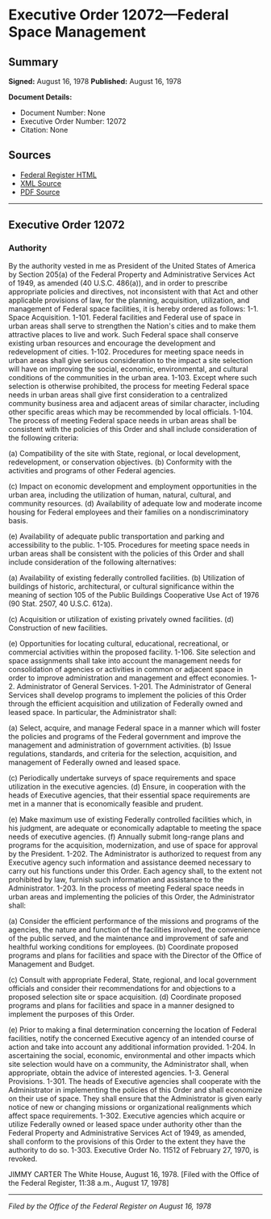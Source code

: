 # Executive Order 12072—Federal Space Management

## Summary

**Signed:** August 16, 1978
**Published:** August 16, 1978

**Document Details:**
- Document Number: None
- Executive Order Number: 12072
- Citation: None

## Sources
- [Federal Register HTML](https://www.presidency.ucsb.edu/documents/executive-order-12072-federal-space-management)
- [XML Source](None)
- [PDF Source](None)

---

## Executive Order 12072

### Authority

By the authority vested in me as President of the United States of America by Section 205(a) of the Federal Property and Administrative Services Act of 1949, as amended (40 U.S.C. 486(a)), and in order to prescribe appropriate policies and directives, not inconsistent with that Act and other applicable provisions of law, for the planning, acquisition, utilization, and management of Federal space facilities, it is hereby ordered as follows:
1-1. Space Acquisition.
1-101. Federal facilities and Federal use of space in urban areas shall serve to strengthen the Nation's cities and to make them attractive places to live and work. Such Federal space shall conserve existing urban resources and encourage the development and redevelopment of cities.
1-102. Procedures for meeting space needs in urban areas shall give serious consideration to the impact a site selection will have on improving the social, economic, environmental, and cultural conditions of the communities in the urban area.
1-103. Except where such selection is otherwise prohibited, the process for meeting Federal space needs in urban areas shall give first consideration to a centralized community business area and adjacent areas of similar character, including other specific areas which may be recommended by local officials.
1-104. The process of meeting Federal space needs in urban areas shall be consistent with the policies of this Order and shall include consideration of the following criteria:

(a) Compatibility of the site with State, regional, or local development, redevelopment, or conservation objectives.
(b) Conformity with the activities and programs of other Federal agencies.

(c) Impact on economic development and employment opportunities in the urban area, including the utilization of human, natural, cultural, and community resources.
(d) Availability of adequate low and moderate income housing for Federal employees and their families on a nondiscriminatory basis.

(e) Availability of adequate public transportation and parking and accessibility to the public.
1-105. Procedures for meeting space needs in urban areas shall be consistent with the policies of this Order and shall include consideration of the following alternatives:

(a) Availability of existing federally controlled facilities.
(b) Utilization of buildings of historic, architectural, or cultural significance within the meaning of section 105 of the Public Buildings Cooperative Use Act of 1976 (90 Stat. 2507, 40 U.S.C. 612a).

(c) Acquisition or utilization of existing privately owned facilities.
(d) Construction of new facilities.

(e) Opportunities for locating cultural, educational, recreational, or commercial activities within the proposed facility.
1-106. Site selection and space assignments shall take into account the management needs for consolidation of agencies or activities in common or adjacent space in order to improve administration and management and effect economies.
1-2. Administrator of General Services.
1-201. The Administrator of General Services shall develop programs to implement the policies of this Order through the efficient acquisition and utilization of Federally owned and leased space. In particular, the Administrator shall:

(a) Select, acquire, and manage Federal space in a manner which will foster the policies and programs of the Federal government and improve the management and administration of government activities.
(b) Issue regulations, standards, and criteria for the selection, acquisition, and management of Federally owned and leased space.

(c) Periodically undertake surveys of space requirements and space utilization in the executive agencies.
(d) Ensure, in cooperation with the heads of Executive agencies, that their essential space requirements are met in a manner that is economically feasible and prudent.

(e) Make maximum use of existing Federally controlled facilities which, in his judgment, are adequate or economically adaptable to meeting the space needs of executive agencies.
(f) Annually submit long-range plans and programs for the acquisition, modernization, and use of space for approval by the President.
1-202. The Administrator is authorized to request from any Executive agency such information and assistance deemed necessary to carry out his functions under this Order. Each agency shall, to the extent not prohibited by law, furnish such information and assistance to the Administrator.
1-203. In the process of meeting Federal space needs in urban areas and implementing the policies of this Order, the Administrator shall:

(a) Consider the efficient performance of the missions and programs of the agencies, the nature and function of the facilities involved, the convenience of the public served, and the maintenance and improvement of safe and healthful working conditions for employees.
(b) Coordinate proposed programs and plans for facilities and space with the Director of the Office of Management and Budget.

(c) Consult with appropriate Federal, State, regional, and local government officials and consider their recommendations for and objections to a proposed selection site or space acquisition.
(d) Coordinate proposed programs and plans for facilities and space in a manner designed to implement the purposes of this Order.

(e) Prior to making a final determination concerning the location of Federal facilities, notify the concerned Executive agency of an intended course of action and take into account any additional information provided.
1-204. In ascertaining the social, economic, environmental and other impacts which site selection would have on a community, the Administrator shall, when appropriate, obtain the advice of interested agencies.
1-3. General Provisions.
1-301. The heads of Executive agencies shall cooperate with the Administrator in implementing the policies of this Order and shall economize on their use of space. They shall ensure that the Administrator is given early notice of new or changing missions or organizational realignments which affect space requirements.
1-302. Executive agencies which acquire or utilize Federally owned or leased space under authority other than the Federal Property and Administrative Services Act of 1949, as amended, shall conform to the provisions of this Order to the extent they have the authority to do so.
1-303. Executive Order No. 11512 of February 27, 1970, is revoked.

JIMMY CARTER
The White House,
August 16, 1978.
[Filed with the Office of the Federal Register, 11:38 a.m., August 17, 1978]

---

*Filed by the Office of the Federal Register on August 16, 1978*
